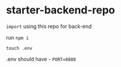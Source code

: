 # starter-backend-repo
```import``` using this repo for back-end

run ```npm i```

```touch .env```

.env should have - ```PORT=8888```

